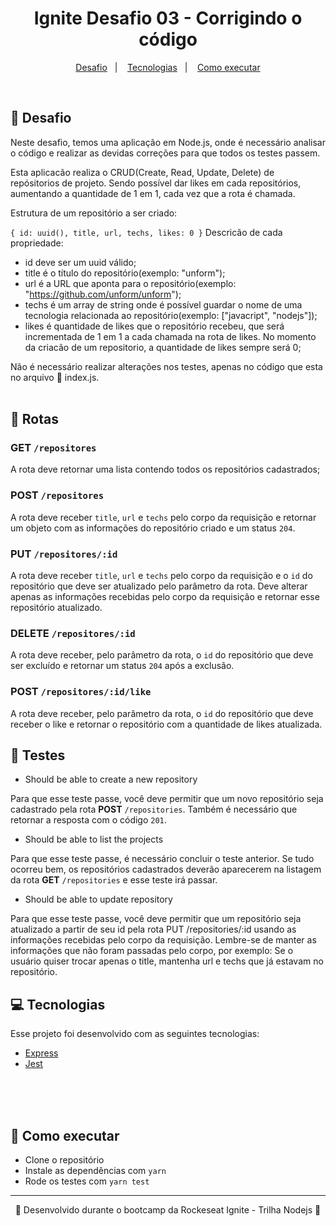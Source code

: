 <h1 align="center">Ignite Desafio 03 - Corrigindo o código</h1>

<p align="center">
  <a href="#-Projeto">Desafio</a>&nbsp;&nbsp;&nbsp;|&nbsp;&nbsp;&nbsp;
  <a href="#-Tecnologias">Tecnologias</a>&nbsp;&nbsp;&nbsp;|&nbsp;&nbsp;&nbsp;
  <a href="#-Como-executar">Como executar</a>
</p>
<br/>

## 📙 Desafio

Neste desafio, temos uma aplicação em Node.js, onde é necessário analisar o código e realizar as devidas correções para que todos os testes passem. 

Esta aplicacão realiza o CRUD(Create, Read, Update, Delete) de repósitorios de projeto. Sendo possível dar likes em cada repositórios, aumentando a quantidade de 1 em 1, cada vez que a rota é chamada.

Estrutura de um repositório a ser criado:

`
{
  id: uuid(),
  title,
  url,
  techs,
  likes: 0
}
`
Descricão de cada propriedade:
- id deve ser um uuid válido;
- title é o título do repositório(exemplo: "unform");
- url é a URL que aponta para o repositório(exemplo: "https://github.com/unform/unform");
- techs é um array de string onde é possível guardar o nome de uma tecnologia relacionada ao repositório(exemplo: ["javacript", "nodejs"]);
- likes é quantidade de likes que o repositório recebeu, que será incrementada de 1 em 1 a cada chamada na rota de likes. No momento da criacão de um repositorio, a quantidade de likes sempre será 0;

Não é necessário realizar alterações nos testes, apenas no código que esta no arquivo 📃 index.js.
<br/><br/>

## 🔸 Rotas

### GET `/repositores`

A rota deve retornar uma lista contendo todos os repositórios cadastrados;

### POST `/repositores`

A rota deve receber `title`, `url` e `techs` pelo corpo da requisição e retornar um objeto com as informações do repositório criado e um status `204`.

### PUT `/repositores/:id`

A rota deve receber `title`, `url` e `techs` pelo corpo da requisição e o `id` do repositório que deve ser atualizado pelo parâmetro da rota. Deve alterar apenas as informações recebidas pelo corpo da requisição e retornar esse repositório atualizado.

### DELETE `/repositores/:id`

A rota deve receber, pelo parâmetro da rota, o `id` do repositório que deve ser excluído e retornar um status `204` após a exclusão.

### POST `/repositores/:id/like`

A rota deve receber, pelo parâmetro da rota, o `id` do repositório que deve receber o like e retornar o repositório com a quantidade de likes atualizada.

## 🔸 Testes

- Should be able to create a new repository

Para que esse teste passe, você deve permitir que um novo repositório seja cadastrado pela rota **POST** `/repositories`. Também é necessário que retornar a resposta com o código `201`.

- Should be able to list the projects

Para que esse teste passe, é necessário concluir o teste anterior. Se tudo ocorreu bem, os repositórios cadastrados deverão aparecerem na listagem da rota **GET** `/repositories` e esse teste irá passar.

- Should be able to update repository

Para que esse teste passe, você deve permitir que um repositório seja atualizado a partir de seu id pela rota PUT /repositories/:id usando as informações recebidas pelo corpo da requisição. Lembre-se de manter as informações que não foram passadas pelo corpo, por exemplo:
Se o usuário quiser trocar apenas o title, mantenha url e techs que já estavam no repositório.




## 💻 Tecnologias

Esse projeto foi desenvolvido com as seguintes tecnologias:

- [Express](https://expressjs.com/pt-br/)
- [Jest](https://jestjs.io/)
<br/><br/>



<br/><br/>
## 🔸 Como executar

- Clone o repositório
- Instale as dependências com `yarn`
- Rode os testes com `yarn test`

---

<p align="center">🚀 Desenvolvido durante o bootcamp da Rockeseat Ignite - Trilha Nodejs 🚀<p>